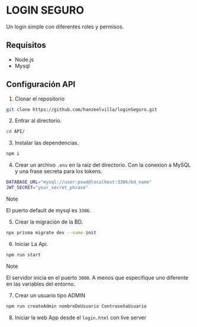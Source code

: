 # LOGIN SEGURO
Un login simple con diferentes roles y permisos.

## Requisitos
- Node.js
- Mysql

## Configuración API

1. Clonar el repositorio
```bash
git clone https://github.com/hanzeelvilla/loginSeguro.git
```

2. Entrar al directorio.
```bash
cd API/
```

3. Instalar las dependencias.
```bash
npm i
```

4. Crear un archivo `.env` en la raíz del directorio. Con la conexion a MySQL y una frase secreta para los tokens.
```BASH
DATABASE_URL="mysql://user:pswd@localhost:3306/bd_name"
JWT_SECRET="your_secret_phrase"
```
> [!NOTE]
> El puerto default de mysql es `3306`.

5. Crear la migración de la BD.
```bash
npx prisma migrate dev --name init
```

6. Iniciar La Api.
```bash
npm run start
```

> [!NOTE]
> El servidor inicia en el puerto `3000`. A menos que especifique uno diferente en las variables del entorno.

7. Crear un usuario tipo ADMIN
```bash
npm run createAdmin nombreDeUsuario ContraseñaUsuario
```

8. Iniciar la web App desde el `login.html` con live server
